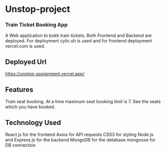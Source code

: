 # Unstop-project

<h3>Train Ticket Booking App</h3>


A Web application to bokk train tickets.
Both Frontend and Backend are deployed. For deployment cylic.sh is used and for frontend deployment vercel.com is used.

<h2>Deployed Url</h2>

https://unstop-assignment.vercel.app/


<h2>Features</h2>

Train seat booking.
At a time maximum seat booking limit is 7.
See the seats which you have booked.



<h2>Technology Used</h2>

React.js for the frontend
Axios for API requests
CSS3 for styling
Node.js and Express.js for the backend
MongoDB for the database
mongoose for DB connection
